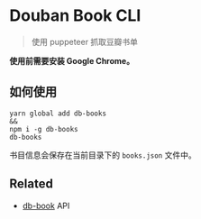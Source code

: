# Douban Book CLI

> 使用 puppeteer 抓取豆瓣书单

**使用前需要安装 Google Chrome。**

## 如何使用

```shell
yarn global add db-books
&&
npm i -g db-books
db-books
```

书目信息会保存在当前目录下的 `books.json` 文件中。

## Related

- [db-book](https://github.com/coderfe/db-book) API
